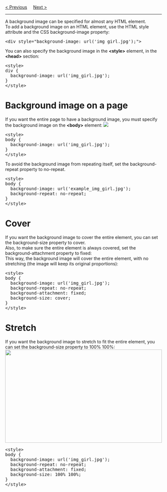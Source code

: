 <a href="/HTML/Images/Maps.md">&lt; Previous</a>
&nbsp;&nbsp;&nbsp;
<a href="/HTML/Images/Picture.md">Next &gt;</a>
<hr>
A background image can be specified for almost any HTML element.
<br>
To add a background image on an HTML element, use the HTML style attribute and the CSS background-image property:
<pre>&lt;div style="background-image: url('img_girl.jpg');"&gt;</pre>
You can also specify the background image in the <b>&lt;style&gt;</b> element, in the <b>&lt;head&gt;</b> section:
<pre>
&lt;style&gt;
div {
  background-image: url('img_girl.jpg');
}
&lt;/style&gt;
</pre>
<h1>Background image on a page</h1>
If you want the entire page to have a background image, you must specify the background image on the <b>&lt;body&gt;</b> element:
<img src="https://i.imgur.com/ibJtTSh.png">
<pre>
&lt;style&gt;
body {
  background-image: url('img_girl.jpg');
}
&lt;/style&gt;
</pre>
To avoid the background image from repeating itself, set the background-repeat property to no-repeat.
<pre>
&lt;style&gt;
body {
  background-image: url('example_img_girl.jpg');
  background-repeat: no-repeat;
}
&lt;/style&gt;
</pre>
<h1>Cover</h1>
If you want the background image to cover the entire element, you can set the background-size property to cover.
<br>
Also, to make sure the entire element is always covered, set the background-attachment property to fixed:
<br>
This way, the background image will cover the entire element, with no stretching (the image will keep its original proportions):
<pre>
&lt;style&gt;
body {
  background-image: url('img_girl.jpg');
  background-repeat: no-repeat;
  background-attachment: fixed;
  background-size: cover;
}
&lt;/style&gt;
</pre>
<h1>Stretch</h1>
If you want the background image to stretch to fit the entire element, you can set the background-size property to 100% 100%:
<img src="https://i.imgur.com/rUdy1Or.jpg" width="100%" height="300px">
<pre>
&lt;style&gt;
body {
  background-image: url('img_girl.jpg');
  background-repeat: no-repeat;
  background-attachment: fixed;
  background-size: 100% 100%;
}
&lt;/style&gt;
</pre>

